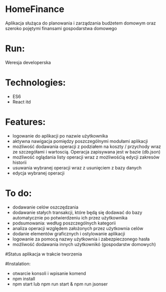 # HomeFinance
Aplikacja służąca do planowania i zarządzania budżetem domowym oraz szeroko pojętymi finansami gospodarstwa domowego

# Run:
Weresja developerska

# Technologies:
- ES6
- React itd

# Features:
- logowanie do aplikacji po nazwie użytkownika
- aktywna nawigacja pomiędzy poszczególnymi modułami aplikacji
- możliwość dodawania operacji z podziałem na koszty / przychody wraz ze
  szczegółami i wartoscią. Operacja zapisywana jest w bazie (db.json)
- możliwość oglądania listy operacji wraz z możliwośćią edycji zakresów
  historii
- usuwania wybranej operacji wraz z usunięciem z bazy danych
- edycja wybranej operacji

# To do:
- dodawanie celów oszczędzania
- dodawanie stałych transakcji, które będą się dodawać do bazy automatycznie
  po potwierdzeniu ich przez użytkownika
- podsumowania: według poszczególnych kategorii
- analiza operacji względem założonych przez użytkownia celów
- dodanie elementów graficznych i ostylowanie aplikacji
- logowanie za pomocą nazwy użytkownia i zabezpieczonego hasła
- możliwość dodawania innych użytkownikó (gospodarstw domowych)

#Status
aplikacja w trakcie tworzenia

#Instalation:
- otwarcie konsoli i wpisanie komend
- npm install
- npm start lub npm run start & npm run jsonser
